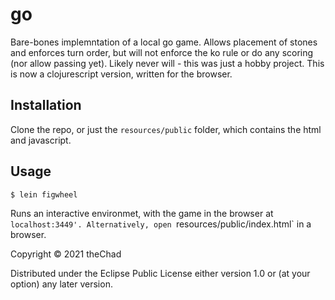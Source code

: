 # go

Bare-bones implemntation of a local go game. Allows placement of stones and enforces turn order, but will not enforce the ko rule or do any scoring (nor allow passing yet). Likely never will - this was just a hobby project. This is now a clojurescript version, written for the browser.

## Installation

Clone the repo, or just the `resources/public` folder, which contains the html and javascript.

## Usage

    $ lein figwheel

Runs an interactive environmet, with the game in the browser at `localhost:3449'. Alternatively, open `resources/public/index.html` in a browser.
    

Copyright © 2021 theChad

Distributed under the Eclipse Public License either version 1.0 or (at
your option) any later version.
